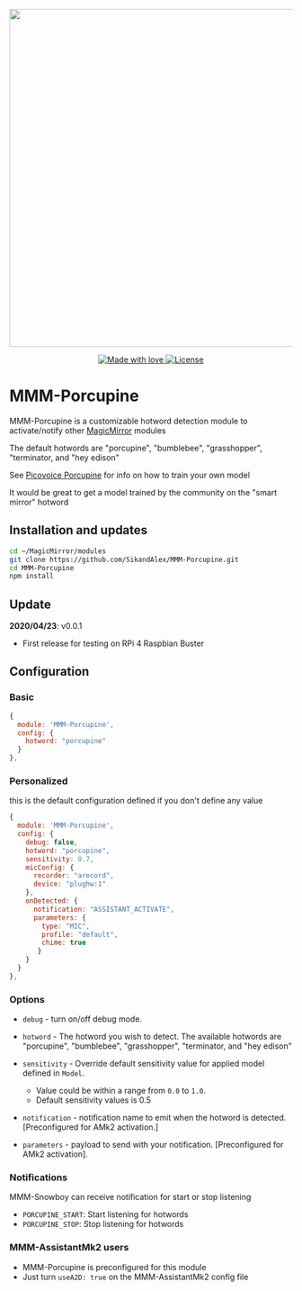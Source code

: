<p align="center">
  <img src="https://lh3.googleusercontent.com/j-ZoFrLkHjVTbRnj0kXW9FRQz8wLA5xf2LJasXL35na2_KaZjyr-HcdDWLhXysFfTYaNWKCCdEiV4He0e-aaFrl-O1rqANNmp-7hyuDl3uKL7zcJZaiIkdTAWcXmg5HwTtNMiOHVGyE=w2400" width="600" />
</p>

<p align="center">
  <a href="#">
    <img src="https://img.shields.io/badge/made%20with-love-E760A4.svg" alt="Made with love">
  </a>
  <a href="https://opensource.org/licenses/MIT" target="_blank">
    <img src="https://img.shields.io/badge/License-MIT-blue.svg" alt="License">
  </a>
</p>

# MMM-Porcupine

MMM-Porcupine is a customizable hotword detection module to activate/notify other [MagicMirror](https://github.com/MichMich/MagicMirror) modules

The default hotwords are "porcupine", "bumblebee", "grasshopper", "terminator, and "hey edison"

See [Picovoice Porcupine](https://github.com/Picovoice/porcupine) for info on how to train your own model

It would be great to get a model trained by the community on the "smart mirror" hotword 

## Installation and updates 
```sh
cd ~/MagicMirror/modules
git clone https://github.com/SikandAlex/MMM-Porcupine.git
cd MMM-Porcupine
npm install
```

## Update
**2020/04/23**: v0.0.1
  * First release for testing on RPi 4 Raspbian Buster

## Configuration
### Basic
```js
{
  module: 'MMM-Porcupine',
  config: {
    hotword: "porcupine"
  }
},
```

### Personalized
this is the default configuration defined if you don't define any value

```js
{
  module: 'MMM-Porcupine',
  config: {
    debug: false,
    hotword: "porcupine",
    sensitivity: 0.7,
    micConfig: {
      recorder: "arecord",
      device: "plughw:1"
    },
    onDetected: {
      notification: "ASSISTANT_ACTIVATE",
      parameters: {
        type: "MIC",
        profile: "default",
        chime: true
       }
    }
  }
},
```

### Options

- `debug` - turn on/off debug mode.

- `hotword` - The hotword you wish to detect. The available hotwords are "porcupine", "bumblebee", "grasshopper", "terminator, and "hey edison"

- `sensitivity` - Override default sensitivity value for applied model defined in `Model`. 
    * Value could be within a range from `0.0` to `1.0`.
    * Default sensitivity values is 0.5

- `notification` - notification name to emit when the hotword is detected. [Preconfigured for AMk2 activation.]

- `parameters` - payload to send with your notification. [Preconfigured for AMk2 activation].

 ### Notifications
 MMM-Snowboy can receive notification for start or stop listening
  * `PORCUPINE_START`: Start listening for hotwords
  * `PORCUPINE_STOP`: Stop listening for hotwords
  
 ### MMM-AssistantMk2 users
  * MMM-Porcupine is preconfigured for this module
  * Just turn `useA2D: true` on the MMM-AssistantMk2 config file
